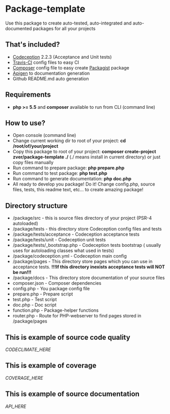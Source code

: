     
# Package-template

Use this package to create auto-tested, auto-integrated and auto-documented packages for all your projects

## That's included?

* [Codeception](http://codeception.com/) 2.2.3 (Acceptance and Unit tests) 
* [Travis-CI](https://travis-ci.org/) config files to easy CI 
* [Composer](https://getcomposer.org/) config file to easy create [Packagist](https://packagist.org/) package 
* [Apigen](http://www.apigen.org/) to documentation generation 
* Github README.md auto generation

## Requirements

* **php >= 5.5** and **composer** available to run from CLI (command line)

## How to use?

* Open console (command line) 
* Change current working dir to root of your project: **cd /root/of/your/project**
* Copy this package to root of your project: **composer create-project zver/package-template ./** (./ means install in current directory) or just copy files manually
* Run command to prepare package: **php prepare.php**
* Run command to test package: **php test.php**
* Run command to generate documentation: **php doc.php**
* All ready to develop you package! Do it! Change config.php, source files, tests, this readme text, etc... to create amazing package!

## Directory structure

* /package/src - this is source files directory of your project (PSR-4 autoloaded)
* /package/tests - this directory store Codeception config files and tests
* /package/tests/acceptance - Codeception acceptance tests
* /package/tests/unit - Codeception unit tests
* /package/tests/_bootstrap.php - Codeception tests bootstrap ( usually uses for autoloading classes what used in tests)
* /package/codeception.yml - Codeception main config
* /package/pages - This directory store pages which you can use in acceptance tests. **!!!If this directory inexists acceptance tests will NOT be run!!!**
* /package/docs - This directory store documentation of your source files 
* composer.json - Composer dependencies 
* config.php - You package config file 
* prepare.php - Prepare script 
* test.php - Test script 
* doc.php - Doc script 
* function.php - Package-helper functions
* router.php - Route for PHP-webserver to find pages stored in /package/pages

## This is example of source code quality

_CODECLIMATE_HERE_

## This is example of coverage

_COVERAGE_HERE_

## This is example of source documentation

_API_HERE_

